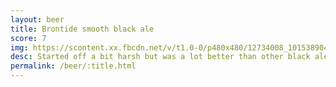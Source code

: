 ```yaml
---
layout: beer
title: Brontide smooth black ale
score: 7
img: https://scontent.xx.fbcdn.net/v/t1.0-0/p480x480/12734008_10153890416878745_633217613773642603_n.jpg?oh=ba6f94e61e32f81f352e8cecd5d8eb77&oe=5886E809
desc: Started off a bit harsh but was a lot better than other black ales. Makes me want to try more dark beers
permalink: /beer/:title.html
---
```

